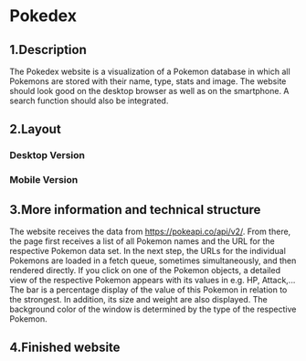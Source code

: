 # Pokedex

## 1.Description

The Pokedex website is a visualization of a Pokemon database in which all Pokemons are stored with their name, type, stats and image. The website should look good on the desktop browser as well as on the smartphone. A search function should also be integrated.


## 2.Layout

### Desktop Version
[]()

### Mobile Version
[]()

## 3.More information and technical structure

The website receives the data from https://pokeapi.co/api/v2/. From there, the page first receives a list of all Pokemon names and the URL for the respective Pokemon data set. In the next step, the URLs for the individual Pokemons are loaded in a fetch queue, sometimes simultaneously, and then rendered directly. If you click on one of the Pokemon objects, a detailed view of the respective Pokemon appears with its values in e.g. HP, Attack,... The bar is a percentage display of the value of this Pokemon in relation to the strongest. In addition, its size and weight are also displayed. The background color of the window is determined by the type of the respective Pokemon.


## 4.Finished website

[]()
[]()